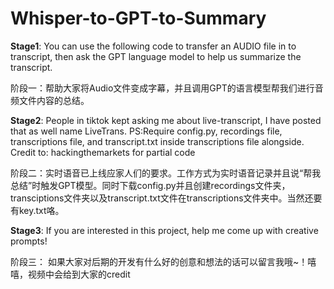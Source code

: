 # Whisper-to-GPT-to-Summary
**Stage1**: You can use the following code to transfer an AUDIO file in to transcript, then ask the GPT language model to help us summarize the transcript.

阶段一：帮助大家将Audio文件变成字幕，并且调用GPT的语言模型帮我们进行音频文件内容的总结。


**Stage2**: People in tiktok kept asking me about live-transcript, I have posted that as well name LiveTrans. PS:Require config.py, recordings file, transcriptions file, and transcript.txt inside transcriptions file alongside. Credit to: hackingthemarkets for partial code

阶段二：实时语音已上线应家人们的要求。工作方式为实时语音记录并且说“帮我总结”时触发GPT模型。同时下载config.py并且创建recordings文件夹，transciptions文件夹以及transcript.txt文件在transcriptions文件夹中。当然还要有key.txt咯。


**Stage3**: If you are interested in this project, help me come up with creative prompts!

阶段三： 如果大家对后期的开发有什么好的创意和想法的话可以留言我哦~！嘻嘻，视频中会给到大家的credit
